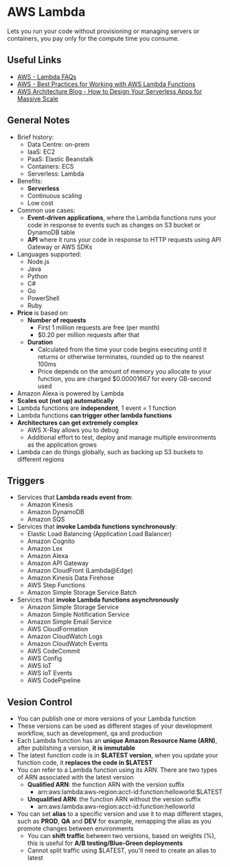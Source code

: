 # AWS Lambda
Lets you run your code without provisioning or managing servers or containers, you pay only for the compute time you consume.

## Useful Links
- [AWS - Lambda FAQs](https://aws.amazon.com/lambda/faqs/)
- [AWS - Best Practices for Working with AWS Lambda Functions](https://docs.aws.amazon.com/lambda/latest/dg/best-practices.html)
- [AWS Architecture Blog - How to Design Your Serverless Apps for Massive Scale](https://aws.amazon.com/blogs/architecture/how-to-design-your-serverless-apps-for-massive-scale/)

## General Notes
- Brief history:
    - Data Centre: on-prem
    - IaaS: EC2
    - PaaS: Elastic Beanstalk
    - Containers: ECS
    - Serverless: Lambda
- Benefits:
    - **Serverless**
    - Continuous scaling
    - Low cost
- Common use cases:
    - **Event-driven applications**, where the Lambda functions runs your code in response to events such as changes on S3 bucket or DynamoDB table
    - **API** where it runs your code in response to HTTP requests using API Gateway or AWS SDKs
- Languages supported:
    - Node.js
    - Java
    - Python
    - C#
    - Go
    - PowerShell
    - Ruby
- **Price** is based on:
    - **Number of requests**
        - First 1 million requests are free (per month)
        - $0.20 per million requests after that
    - **Duration**
        - Calculated from the time your code begins executing until it returns or otherwise terminates, rounded up to the nearest 100ms
        - Price depends on the amount of memory you allocate to your function, you are charged $0.00001667 for every GB-second used
- Amazon Alexa is powered by Lambda
- **Scales out (not up) automatically**
- Lambda functions are **independent**, 1 event = 1 function
- Lambda functions **can trigger other lambda functions**
- **Architectures can get extremely complex**
    - AWS X-Ray allows you to debug
    - Additional effort to test, deploy and manage multiple environments as the application grows
- Lambda can do things globally, such as backing up S3 buckets to different regions

## Triggers
- Services that **Lambda reads event from**:
    - Amazon Kinesis
    - Amazon DynamoDB
    - Amazon SQS
- Services that **invoke Lambda functions synchronously**:
    - Elastic Load Balancing (Application Load Balancer)
    - Amazon Cognito
    - Amazon Lex
    - Amazon Alexa
    - Amazon API Gateway
    - Amazon CloudFront (Lambda@Edge)
    - Amazon Kinesis Data Firehose
    - AWS Step Functions
    - Amazon Simple Storage Service Batch
- Services that **invoke Lambda functions asynchronously**
    - Amazon Simple Storage Service
    - Amazon Simple Notification Service
    - Amazon Simple Email Service
    - AWS CloudFormation
    - Amazon CloudWatch Logs
    - Amazon CloudWatch Events
    - AWS CodeCommit
    - AWS Config
    - AWS IoT
    - AWS IoT Events
    - AWS CodePipeline

## Vesion Control
- You can publish one or more versions of your Lambda function
- These versions can be used as different stages of your development workflow, such as development, qa and production
- Each Lambda function has an **unique Amazon Resource Name (ARN)**, after publishing a version, **it is immutable**
- The latest function code is in **$LATEST version**, when you update your function code, it **replaces the code in $LATEST**
- You can refer to a Lambda function using its ARN. There are two types of ARN associated with the latest version
    - **Qualified ARN**: the function ARN with the version suffix
        - arn:aws:lambda:aws-region:acct-id:function:helloworld:$LATEST
    - **Unqualified ARN**: the function ARN without the version suffix
        - arn:aws:lambda:aws-region:acct-id:function:helloworld
- You can set **alias** to a specific version and use it to map different stages, such as **PROD**, **QA** and **DEV** for example, remapping the alias as you promote changes between environments
    - You can **shift traffic** between two versions, based on weights (%), this is useful for **A/B testing/Blue-Green deployments**
    - Cannot split traffic using $LATEST, you'll need to create an alias to latest